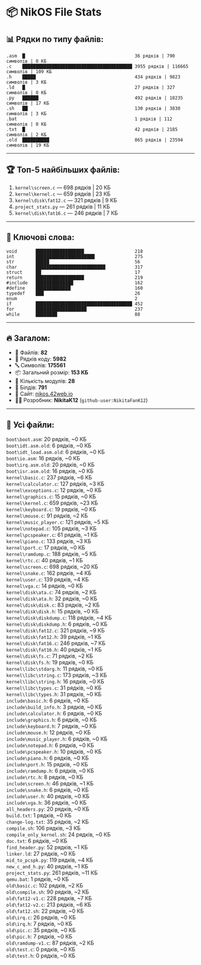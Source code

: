 # 📦 NikOS File Stats

## 📊 Рядки по типу файлів:

```
.asm  █                                         36 рядків | 790 символів | 0 КБ  
.c    █████████████████████████████████████████ 3955 рядків | 116665 символів | 109 КБ  
.h    █████                                     434 рядків | 9823 символів | 3 КБ  
.ld   █                                         27 рядків | 327 символів | 0 КБ  
.py   ██████                                    492 рядків | 18235 символів | 17 КБ  
.sh   ██                                        130 рядків | 3830 символів | 3 КБ  
.bat                                            1 рядків | 112 символів | 0 КБ  
.txt  █                                         42 рядків | 2185 символів | 2 КБ  
.old  ██████████                                865 рядків | 23594 символів | 19 КБ  
```
---

## 🏆 Топ-5 найбільших файлів:

1. `kernel\screen.c` — 698 рядків | 20 КБ  
2. `kernel\kernel.c` — 659 рядків | 23 КБ  
3. `kernel\disk\fat12.c` — 321 рядків | 9 КБ  
4. `project_stats.py` — 261 рядків | 11 КБ  
5. `kernel\disk\fat16.c` — 246 рядків | 7 КБ  

---

## 🧠 Ключові слова:

```
void       ██████████████████                   218  
int        ██████████████████████               275  
str        █████                                56  
char       ██████████████████████████           317  
struct     ██                                   17  
return     ██████████████████                   219  
#include   ██████████████                       162  
#define    █████████████                        160  
typedef    ███                                  26  
enum                                            2  
if         ████████████████████████████████████ 452  
for        ███████████████████                  237  
while      ████████                             88  
```
---

## 🔥 Загалом:

- 📁 Файлів: **82**  
- 📄 Рядків коду: **5982**  
- 🔤 Символів: **175561**  
- 📦 Загальний розмір: **153 КБ**  
- 🧩 Кількість модулів: **28**  
- 🧱 Білдів: **791**  
- 📎 Сайт: [nikos.42web.io](https://nikos.42web.io)  
- 🧑‍💻 Розробник: **NikitaK12** (`github-user:NikitaFanK12`)  

---

## 📂 Усі файли:

`boot\boot.asm`: 20 рядків, ~0 КБ  
`boot\idt.asm.old`: 6 рядків, ~0 КБ  
`boot\idt_load.asm.old`: 6 рядків, ~0 КБ  
`boot\io.asm`: 16 рядків, ~0 КБ  
`boot\irq.asm.old`: 20 рядків, ~0 КБ  
`boot\isr.asm.old`: 16 рядків, ~0 КБ  
`kernel\basic.c`: 237 рядків, ~6 КБ  
`kernel\calculator.c`: 127 рядків, ~3 КБ  
`kernel\exceptions.c`: 12 рядків, ~0 КБ  
`kernel\graphics.c`: 15 рядків, ~0 КБ  
`kernel\kernel.c`: 659 рядків, ~23 КБ  
`kernel\keyboard.c`: 19 рядків, ~0 КБ  
`kernel\mouse.c`: 91 рядків, ~2 КБ  
`kernel\music_player.c`: 121 рядків, ~5 КБ  
`kernel\notepad.c`: 105 рядків, ~3 КБ  
`kernel\pcspeaker.c`: 61 рядків, ~1 КБ  
`kernel\piano.c`: 133 рядків, ~3 КБ  
`kernel\port.c`: 17 рядків, ~0 КБ  
`kernel\ramdump.c`: 188 рядків, ~5 КБ  
`kernel\rtc.c`: 40 рядків, ~1 КБ  
`kernel\screen.c`: 698 рядків, ~20 КБ  
`kernel\snake.c`: 162 рядків, ~4 КБ  
`kernel\user.c`: 139 рядків, ~4 КБ  
`kernel\vga.c`: 14 рядків, ~0 КБ  
`kernel\disk\ata.c`: 74 рядків, ~2 КБ  
`kernel\disk\ata.h`: 32 рядків, ~0 КБ  
`kernel\disk\disk.c`: 83 рядків, ~2 КБ  
`kernel\disk\disk.h`: 15 рядків, ~0 КБ  
`kernel\disk\diskdump.c`: 118 рядків, ~4 КБ  
`kernel\disk\diskdump.h`: 6 рядків, ~0 КБ  
`kernel\disk\fat12.c`: 321 рядків, ~9 КБ  
`kernel\disk\fat12.h`: 39 рядків, ~1 КБ  
`kernel\disk\fat16.c`: 246 рядків, ~7 КБ  
`kernel\disk\fat16.h`: 40 рядків, ~1 КБ  
`kernel\disk\fs.c`: 71 рядків, ~2 КБ  
`kernel\disk\fs.h`: 19 рядків, ~0 КБ  
`kernel\libc\stdarg.h`: 11 рядків, ~0 КБ  
`kernel\libc\string.c`: 173 рядків, ~3 КБ  
`kernel\libc\string.h`: 16 рядків, ~0 КБ  
`kernel\libc\types.c`: 31 рядків, ~0 КБ  
`kernel\libc\types.h`: 31 рядків, ~0 КБ  
`include\basic.h`: 6 рядків, ~0 КБ  
`include\build_info.h`: 3 рядків, ~0 КБ  
`include\calculator.h`: 6 рядків, ~0 КБ  
`include\graphics.h`: 6 рядків, ~0 КБ  
`include\keyboard.h`: 7 рядків, ~0 КБ  
`include\mouse.h`: 12 рядків, ~0 КБ  
`include\music_player.h`: 6 рядків, ~0 КБ  
`include\notepad.h`: 6 рядків, ~0 КБ  
`include\pcspeaker.h`: 10 рядків, ~0 КБ  
`include\piano.h`: 6 рядків, ~0 КБ  
`include\port.h`: 15 рядків, ~0 КБ  
`include\ramdump.h`: 6 рядків, ~0 КБ  
`include\rtc.h`: 8 рядків, ~0 КБ  
`include\screen.h`: 46 рядків, ~1 КБ  
`include\snake.h`: 6 рядків, ~0 КБ  
`include\user.h`: 40 рядків, ~0 КБ  
`include\vga.h`: 36 рядків, ~0 КБ  
`all_headers.py`: 20 рядків, ~0 КБ  
`build.txt`: 1 рядків, ~0 КБ  
`change-log.txt`: 35 рядків, ~2 КБ  
`compile.sh`: 106 рядків, ~3 КБ  
`compile_only_kernel.sh`: 24 рядків, ~0 КБ  
`doc.txt`: 6 рядків, ~0 КБ  
`find_header.py`: 52 рядків, ~1 КБ  
`linker.ld`: 27 рядків, ~0 КБ  
`mid_to_pcspk.py`: 119 рядків, ~4 КБ  
`new_c_and_h.py`: 40 рядків, ~1 КБ  
`project_stats.py`: 261 рядків, ~11 КБ  
`qemu.bat`: 1 рядків, ~0 КБ  
`old\basic.c`: 102 рядків, ~2 КБ  
`old\compile.sh`: 90 рядків, ~2 КБ  
`old\fat12-v1.c`: 228 рядків, ~7 КБ  
`old\fat12-v2.c`: 213 рядків, ~6 КБ  
`old\fat12.sh`: 22 рядків, ~0 КБ  
`old\irq.c`: 26 рядків, ~0 КБ  
`old\irq.h`: 7 рядків, ~0 КБ  
`old\pic.c`: 35 рядків, ~0 КБ  
`old\pic.h`: 7 рядків, ~0 КБ  
`old\ramdump-v1.c`: 87 рядків, ~2 КБ  
`old\test.c`: 0 рядків, ~0 КБ  
`old\test.h`: 0 рядків, ~0 КБ  
